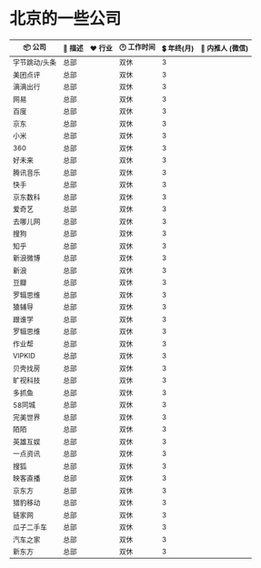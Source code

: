 # 北京的一些公司

<table style="font-size: 12px">
  <thead align="center">
    <tr>
      <th>📦 公司</th>
      <th>📃 描述</th>
      <th>❤️ 行业</th>
      <th>🕑 工作时间</th>
      <th>💲 年终(月) </th>
      <th>👫 内推人 (微信) </th>
    </tr>
  </thead>
  <tbody>
    <tr>
      <td>字节跳动/头条</td>
      <td> 总部  </td>
      <td></td>
      <td>双休</td>
      <td>3</td>
      <td></td>
    </tr>
    <tr>
      <td>美团点评</td>
      <td> 总部  </td>
      <td></td>
      <td>双休</td>
      <td>3</td>
      <td></td>
    </tr>
    <tr>
      <td>滴滴出行</td>
      <td> 总部  </td>
      <td></td>
      <td>双休</td>
      <td>3</td>
      <td></td>
    </tr>
    <tr>
      <td>网易</td>
      <td> 总部  </td>
      <td></td>
      <td>双休</td>
      <td>3</td>
      <td></td>
    </tr>
    <tr>
      <td>百度</td>
      <td> 总部  </td>
      <td></td>
      <td>双休</td>
      <td>3</td>
      <td></td>
    </tr>
    <tr>
      <td>京东</td>
      <td> 总部  </td>
      <td></td>
      <td>双休</td>
      <td>3</td>
      <td></td>
    </tr>
    <tr>
      <td>小米</td>
      <td> 总部  </td>
      <td></td>
      <td>双休</td>
      <td>3</td>
      <td></td>
    </tr>
    <tr>
      <td>360</td>
      <td> 总部  </td>
      <td></td>
      <td>双休</td>
      <td>3</td>
      <td></td>
    </tr>
    <tr>
      <td>好未来</td>
      <td> 总部  </td>
      <td></td>
      <td>双休</td>
      <td>3</td>
      <td></td>
    </tr>
    <tr>
      <td>腾讯音乐</td>
      <td> 总部  </td>
      <td></td>
      <td>双休</td>
      <td>3</td>
      <td></td>
    </tr>
    <tr>
      <td>快手</td>
      <td> 总部  </td>
      <td></td>
      <td>双休</td>
      <td>3</td>
      <td></td>
    </tr>
		<tr>
      <td>京东数科</td>
      <td> 总部  </td>
      <td></td>
      <td>双休</td>
      <td>3</td>
      <td></td>
    </tr>
		<tr>
      <td>爱奇艺</td>
      <td> 总部  </td>
      <td></td>
      <td>双休</td>
      <td>3</td>
      <td></td>
    </tr>
		<tr>
      <td>去哪儿网</td>
      <td> 总部  </td>
      <td></td>
      <td>双休</td>
      <td>3</td>
      <td></td>
    </tr>
		<tr>
      <td>搜狗</td>
      <td> 总部  </td>
      <td></td>
      <td>双休</td>
      <td>3</td>
      <td></td>
    </tr>
		<tr>
      <td>知乎</td>
      <td> 总部  </td>
      <td></td>
      <td>双休</td>
      <td>3</td>
      <td></td>
    </tr>
		<tr>
      <td>新浪微博</td>
      <td> 总部  </td>
      <td></td>
      <td>双休</td>
      <td>3</td>
      <td></td>
    </tr>
		<tr>
      <td>新浪</td>
      <td> 总部  </td>
      <td></td>
      <td>双休</td>
      <td>3</td>
      <td></td>
    </tr>
		<tr>
      <td>豆瓣</td>
      <td> 总部  </td>
      <td></td>
      <td>双休</td>
      <td>3</td>
      <td></td>
    </tr>
		<tr>
      <td>罗辑思维</td>
      <td> 总部  </td>
      <td></td>
      <td>双休</td>
      <td>3</td>
      <td></td>
    </tr>
		<tr>
      <td>猿辅导</td>
      <td> 总部  </td>
      <td></td>
      <td>双休</td>
      <td>3</td>
      <td></td>
    </tr>
		<tr>
      <td>跟谁学</td>
      <td> 总部  </td>
      <td></td>
      <td>双休</td>
      <td>3</td>
      <td></td>
    </tr>
		<tr>
      <td>罗辑思维</td>
      <td> 总部  </td>
      <td></td>
      <td>双休</td>
      <td>3</td>
      <td></td>
    </tr>
		<tr>
      <td>作业帮</td>
      <td> 总部  </td>
      <td></td>
      <td>双休</td>
      <td>3</td>
      <td></td>
    </tr>
		<tr>
      <td>VIPKID</td>
      <td> 总部  </td>
      <td></td>
      <td>双休</td>
      <td>3</td>
      <td></td>
    </tr>
		<tr>
      <td>贝壳找房</td>
      <td> 总部  </td>
      <td></td>
      <td>双休</td>
      <td>3</td>
      <td></td>
    </tr>
		<tr>
      <td>旷视科技</td>
      <td> 总部  </td>
      <td></td>
      <td>双休</td>
      <td>3</td>
      <td></td>
    </tr>
		<tr>
      <td>多抓鱼</td>
      <td> 总部  </td>
      <td></td>
      <td>双休</td>
      <td>3</td>
      <td></td>
    </tr>
		<tr>
      <td>58同城</td>
      <td> 总部  </td>
      <td></td>
      <td>双休</td>
      <td>3</td>
      <td></td>
    </tr>
		<tr>
      <td>完美世界</td>
      <td> 总部  </td>
      <td></td>
      <td>双休</td>
      <td>3</td>
      <td></td>
    </tr>
		<tr>
      <td>陌陌</td>
      <td> 总部  </td>
      <td></td>
      <td>双休</td>
      <td>3</td>
      <td></td>
    </tr>
		<tr>
      <td>英雄互娱</td>
      <td> 总部  </td>
      <td></td>
      <td>双休</td>
      <td>3</td>
      <td></td>
    </tr>
		<tr>
      <td>一点资讯</td>
      <td> 总部  </td>
      <td></td>
      <td>双休</td>
      <td>3</td>
      <td></td>
    </tr>
		<tr>
      <td>搜狐</td>
      <td> 总部  </td>
      <td></td>
      <td>双休</td>
      <td>3</td>
      <td></td>
    </tr>
		<tr>
      <td>映客直播</td>
      <td> 总部  </td>
      <td></td>
      <td>双休</td>
      <td>3</td>
      <td></td>
    </tr>
		<tr>
      <td>京东方</td>
      <td> 总部  </td>
      <td></td>
      <td>双休</td>
      <td>3</td>
      <td></td>
    </tr>
		<tr>
      <td>猎豹移动</td>
      <td> 总部  </td>
      <td></td>
      <td>双休</td>
      <td>3</td>
      <td></td>
    </tr>
		<tr>
      <td>链家网</td>
      <td> 总部  </td>
      <td></td>
      <td>双休</td>
      <td>3</td>
      <td></td>
    </tr>
		<tr>
      <td>瓜子二手车</td>
      <td> 总部  </td>
      <td></td>
      <td>双休</td>
      <td>3</td>
      <td></td>
    </tr>
		<tr>
      <td>汽车之家</td>
      <td> 总部  </td>
      <td></td>
      <td>双休</td>
      <td>3</td>
      <td></td>
    </tr>
		<tr>
      <td>新东方</td>
      <td> 总部  </td>
      <td></td>
      <td>双休</td>
      <td>3</td>
      <td></td>
    </tr>
  </tbody>
</table>